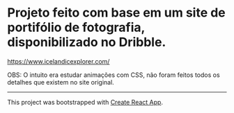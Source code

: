 
# Projeto feito com base em um site de portifólio de fotografia, disponibilizado no Dribble. 

https://www.icelandicexplorer.com/

OBS: O intuito era estudar animações com CSS, não foram feitos todos os detalhes que existem no site original.


_______
This project was bootstrapped with [Create React App](https://github.com/facebook/create-react-app).


